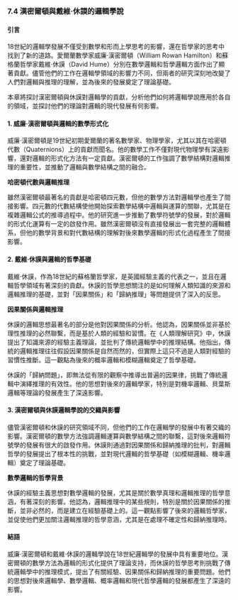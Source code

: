 ### 7.4 漢密爾頓與戴維·休謨的邏輯學說

#### 引言

18世紀的邏輯學發展不僅受到數學和形而上學思考的影響，還在哲學家的思考中找到了新的道路。愛爾蘭數學家威廉·漢密爾頓（William Rowan Hamilton）和蘇格蘭哲學家戴維·休謨（David Hume）分別在數學邏輯和哲學邏輯方面作出了顯著貢獻。儘管他們的工作在邏輯學領域的影響力不同，但兩者的研究深刻地改變了人們對邏輯與推理的理解，並為後來的發展奠定了理論基礎。

本章將探討漢密爾頓與休謨對邏輯學的貢獻，分析他們如何將邏輯學說應用於各自的領域，並探討他們的理論對邏輯的現代發展有何影響。

#### 1. 威廉·漢密爾頓與邏輯的數學形式化

威廉·漢密爾頓是19世紀初期愛爾蘭的著名數學家、物理學家，尤其以其在哈密頓代數（Quaternions）上的貢獻而聞名。他的數學工作不僅對現代物理學有深遠影響，還對邏輯的形式化方法有一定貢獻。漢密爾頓的工作強調了數學結構對邏輯推理的重要性，並推動了邏輯與數學結構之間的融合。

**哈密頓代數與邏輯推理**

雖然漢密爾頓最著名的貢獻是哈密頓四元數，但他的數學方法對邏輯學也產生了間接影響。四元數的代數結構使他開始探索數學結構中邏輯與運算的關聯，尤其是在複雜邏輯公式的推導過程中。他的研究進一步推動了數學符號學的發展，對於邏輯的形式化運算有一定的啟發作用。雖然漢密爾頓沒有直接發展出一套完整的邏輯體系，但他的數學背景和對代數結構的理解對後來數學邏輯的形式化過程產生了間接影響。

#### 2. 戴維·休謨與邏輯的哲學基礎

戴維·休謨，作為18世紀的蘇格蘭哲學家，是英國經驗主義的代表之一，並且在邏輯哲學領域有著深刻的貢獻。休謨的哲學思想關注的是如何理解人類知識的來源和邏輯推理的基礎，並對「因果關係」和「歸納推理」等問題提供了深入的反思。

**因果關係與邏輯推理**

休謨的邏輯思想最著名的部分是他對因果關係的分析。他認為，因果關係並非基於理性推理的必然聯繫，而是基於人類的經驗和習慣。在《人類理解研究》中，休謨提出了知識來源的經驗主義理論，並批判了傳統邏輯學中的推理結構。他指出，傳統的邏輯推理往往假設因果關係是自然而然的，但實際上這只不過是人類對經驗的習慣性推斷。這一觀點為後來的概率邏輯和模糊邏輯奠定了哲學基礎。

休謨的「歸納問題」，即無法從有限的觀察中推導出普遍的因果律，挑戰了傳統邏輯中演繹推理的有效性。他的思想對後來的邏輯學家，特別是對機率邏輯、貝葉斯邏輯等理論的發展產生了深遠影響。

#### 3. 漢密爾頓與休謨邏輯學說的交織與影響

儘管漢密爾頓和休謨的研究領域不同，但他們的工作在邏輯學的發展中有著交織的影響。漢密爾頓的數學方法強調邏輯運算與數學結構之間的聯繫，這對後來邏輯符號學的發展有很大的啟發作用。休謨則通過對因果關係和歸納推理的批判，對邏輯哲學的發展提出了根本性的挑戰，並對現代邏輯的哲學基礎（如模糊邏輯、機率邏輯）奠定了理論基礎。

**數學邏輯的哲學背景**

休謨的經驗主義思想對數學邏輯的發展，尤其是關於數學真理和邏輯推理的哲學意涵，有著深刻的影響。他認為，邏輯推理中的某些規則，特別是關於因果關係的推斷，並非必然的，而是建立在經驗基礎上的。這一觀點影響了後來的邏輯哲學家，並促使他們更加關注邏輯推理的哲學意涵，尤其是在處理不確定性和歸納推理時。

#### 結語

威廉·漢密爾頓和戴維·休謨的邏輯學說在18世紀邏輯學的發展中具有重要地位。漢密爾頓的數學方法為邏輯的形式化提供了理論支持，而休謨的哲學思考則挑戰了傳統邏輯學中的推理模式，提出了有關經驗、因果關係和歸納推理的重要問題。他們的思想對後來邏輯學、數學邏輯、概率邏輯和現代哲學邏輯的發展都產生了深遠的影響。